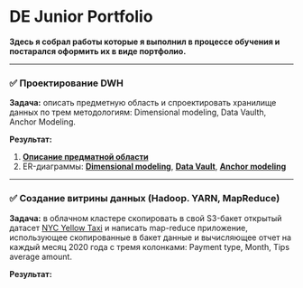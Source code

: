 # DE Junior Portfolio
**Здесь я собрал работы которые я выполнил в процессе обучения и постарался оформить их в виде портфолио.**

------------

### ✅ Проектирование DWH
**Задача:** описать предметную область и спроектировать хранилище данных по трем методологиям: Dimensional modeling, Data Vaulth, Anchor Modeling.

**Результат:**
1. [**Описание предматной области**](https://github.com/grishasivash/my_dej_portfolio/blob/39ea6649f7ed5cf61fe004fe56ae2db6b8236bd4/dwh_design/%D0%9F%D1%80%D0%B5%D0%B4%D0%BC%D0%B5%D1%82%D0%BD%D0%B0%D1%8F%20%D0%BE%D0%B1%D0%BB%D0%B0%D1%81%D1%82%D1%8C%20%D0%A0%D0%B0%D1%81%D0%BF%D1%80%D0%B5%D0%B4%D0%B5%D0%BB%D0%B5%D0%BD%D0%B8%D0%B5%20%D0%B3%D1%80%D0%B0%D0%BD%D1%82%D0%BE%D0%B2%20%D0%B2%20%D0%A4%D0%BE%D0%BD%D0%B4%D0%B5.pdf "**Описание предматной области**")
2. ER-диаграммы: [**Dimensional modeling**](https://github.com/grishasivash/my_dej_portfolio/blob/39ea6649f7ed5cf61fe004fe56ae2db6b8236bd4/dwh_design/Dimensional%20modeling.jpg "**Dimensional modeling**"), [**Data Vault**](https://github.com/grishasivash/my_dej_portfolio/blob/39ea6649f7ed5cf61fe004fe56ae2db6b8236bd4/dwh_design/Data%20Vaulth.jpg "**Data Vault**"), [**Anchor modeling**](https://github.com/grishasivash/my_projects/blob/7e71e021c1e55ac36b403147c51db2f851fc0234/dwh_design/Anchor%20Modeling.png "Anchor modeling")

------------

### ✅  Создание витрины данных (Hadoop. YARN, MapReduce)

**Задача:** в облачном кластере скопировать в свой S3-бакет открытый датасет [NYC Yellow Taxi](https://www1.nyc.gov/site/tlc/about/tlc-trip-record-data.page "NYC Yellow Taxi") и написать map-reduce приложение, использующее скопированные в бакет данные и вычисляющее отчет на каждый месяц 2020 года с тремя колонками: Payment type, Month, Tips average amount.

**Результат:**
